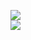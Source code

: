 [![](https://img.shields.io/badge/Made%20With-Github%20Spray-lightgrey.svg?style=for-the-badge&logo=github)](https://github.com/Annihil/github-spray#2055)  
[![](https://i.imgur.com/2DrTn0Z.gif)](https://github.com/Annihil/github-spray)